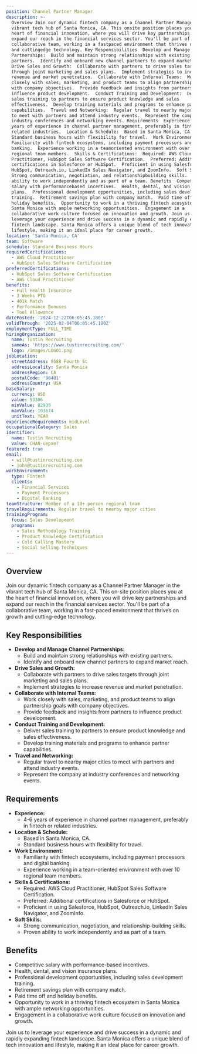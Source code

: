 ```yaml
---
position: Channel Partner Manager
description: >-
  Overview Join our dynamic fintech company as a Channel Partner Manager in the
  vibrant tech hub of Santa Monica, CA. This onsite position places you at the
  heart of financial innovation, where you will drive key partnerships and
  expand our reach in the financial services sector. You'll be part of a
  collaborative team, working in a fastpaced environment that thrives on growth
  and cuttingedge technology. Key Responsibilities  Develop and Manage Channel
  Partnerships:  Build and maintain strong relationships with existing
  partners.  Identify and onboard new channel partners to expand market reach. 
  Drive Sales and Growth:  Collaborate with partners to drive sales targets
  through joint marketing and sales plans.  Implement strategies to increase
  revenue and market penetration.  Collaborate with Internal Teams:  Work
  closely with sales, marketing, and product teams to align partnership goals
  with company objectives.  Provide feedback and insights from partners to
  influence product development.  Conduct Training and Development:  Deliver
  sales training to partners to ensure product knowledge and sales
  effectiveness.  Develop training materials and programs to enhance partner
  capabilities.  Travel and Networking:  Regular travel to nearby major cities
  to meet with partners and attend industry events.  Represent the company at
  industry conferences and networking events. Requirements  Experience:  46
  years of experience in channel partner management, preferably in fintech or
  related industries.  Location & Schedule:  Based in Santa Monica, CA. 
  Standard business hours with flexibility for travel.  Work Environment: 
  Familiarity with fintech ecosystems, including payment processors and digital
  banking.  Experience working in a teamoriented environment with over 10
  regional team members.  Skills & Certifications:  Required: AWS Cloud
  Practitioner, HubSpot Sales Software Certification.  Preferred: Additional
  certifications in Salesforce or HubSpot.  Proficient in using Salesforce,
  HubSpot, Outreach.io, LinkedIn Sales Navigator, and ZoomInfo.  Soft Skills: 
  Strong communication, negotiation, and relationshipbuilding skills.  Proven
  ability to work independently and as part of a team. Benefits  Competitive
  salary with performancebased incentives.  Health, dental, and vision insurance
  plans.  Professional development opportunities, including sales development
  training.  Retirement savings plan with company match.  Paid time off and
  holiday benefits.  Opportunity to work in a thriving fintech ecosystem in
  Santa Monica with ample networking opportunities.  Engagement in a
  collaborative work culture focused on innovation and growth. Join us to
  leverage your experience and drive success in a dynamic and rapidly expanding
  fintech landscape. Santa Monica offers a unique blend of tech innovation and
  lifestyle, making it an ideal place for career growth.
location: 'Santa Monica, CA'
team: Software
schedule: Standard Business Hours
requiredCertifications:
  - AWS Cloud Practitioner
  - HubSpot Sales Software Certification
preferredCertifications:
  - HubSpot Sales Software Certification
  - AWS Cloud Practitioner
benefits:
  - Full Health Insurance
  - 3 Weeks PTO
  - 401k Match
  - Performance Bonuses
  - Tool Allowance
datePosted: '2024-12-22T06:05:45.180Z'
validThrough: '2025-02-04T06:05:45.180Z'
employmentType: FULL_TIME
hiringOrganization:
  name: Tustin Recruiting
  sameAs: 'https://www.tustinrecruiting.com/'
  logo: /images/LOGO1.png
jobLocation:
  streetAddress: 9588 Fourth St
  addressLocality: Santa Monica
  addressRegion: CA
  postalCode: '90401'
  addressCountry: USA
baseSalary:
  currency: USD
  value: 93306
  minValue: 82939
  maxValue: 103674
  unitText: YEAR
experienceRequirements: midLevel
occupationalCategory: Sales
identifier:
  name: Tustin Recruiting
  value: CHAN-uepxe7
featured: true
email:
  - will@tustinrecruiting.com
  - john@tustinrecruiting.com
workEnvironment:
  type: Fintech
  clients:
    - Financial Services
    - Payment Processors
    - Digital Banking
teamStructure: Member of a 10+ person regional team
travelRequirements: Regular travel to nearby major cities
trainingProgram:
  focus: Sales Development
  programs:
    - Sales Methodology Training
    - Product Knowledge Certification
    - Cold Calling Mastery
    - Social Selling Techniques
---
```




## Overview

Join our dynamic fintech company as a Channel Partner Manager in the vibrant tech hub of Santa Monica, CA. This on-site position places you at the heart of financial innovation, where you will drive key partnerships and expand our reach in the financial services sector. You'll be part of a collaborative team, working in a fast-paced environment that thrives on growth and cutting-edge technology.

## Key Responsibilities

- **Develop and Manage Channel Partnerships:**
  - Build and maintain strong relationships with existing partners.
  - Identify and onboard new channel partners to expand market reach.
- **Drive Sales and Growth:**
  - Collaborate with partners to drive sales targets through joint marketing and sales plans.
  - Implement strategies to increase revenue and market penetration.
- **Collaborate with Internal Teams:**
  - Work closely with sales, marketing, and product teams to align partnership goals with company objectives.
  - Provide feedback and insights from partners to influence product development.
- **Conduct Training and Development:**
  - Deliver sales training to partners to ensure product knowledge and sales effectiveness.
  - Develop training materials and programs to enhance partner capabilities.
- **Travel and Networking:**
  - Regular travel to nearby major cities to meet with partners and attend industry events.
  - Represent the company at industry conferences and networking events.

## Requirements

- **Experience:**
  - 4-6 years of experience in channel partner management, preferably in fintech or related industries.
- **Location & Schedule:**
  - Based in Santa Monica, CA.
  - Standard business hours with flexibility for travel.
- **Work Environment:**
  - Familiarity with fintech ecosystems, including payment processors and digital banking.
  - Experience working in a team-oriented environment with over 10 regional team members.
- **Skills & Certifications:**
  - Required: AWS Cloud Practitioner, HubSpot Sales Software Certification.
  - Preferred: Additional certifications in Salesforce or HubSpot.
  - Proficient in using Salesforce, HubSpot, Outreach.io, LinkedIn Sales Navigator, and ZoomInfo.
- **Soft Skills:**
  - Strong communication, negotiation, and relationship-building skills.
  - Proven ability to work independently and as part of a team.

## Benefits

- Competitive salary with performance-based incentives.
- Health, dental, and vision insurance plans.
- Professional development opportunities, including sales development training.
- Retirement savings plan with company match.
- Paid time off and holiday benefits.
- Opportunity to work in a thriving fintech ecosystem in Santa Monica with ample networking opportunities.
- Engagement in a collaborative work culture focused on innovation and growth. 

Join us to leverage your experience and drive success in a dynamic and rapidly expanding fintech landscape. Santa Monica offers a unique blend of tech innovation and lifestyle, making it an ideal place for career growth.
